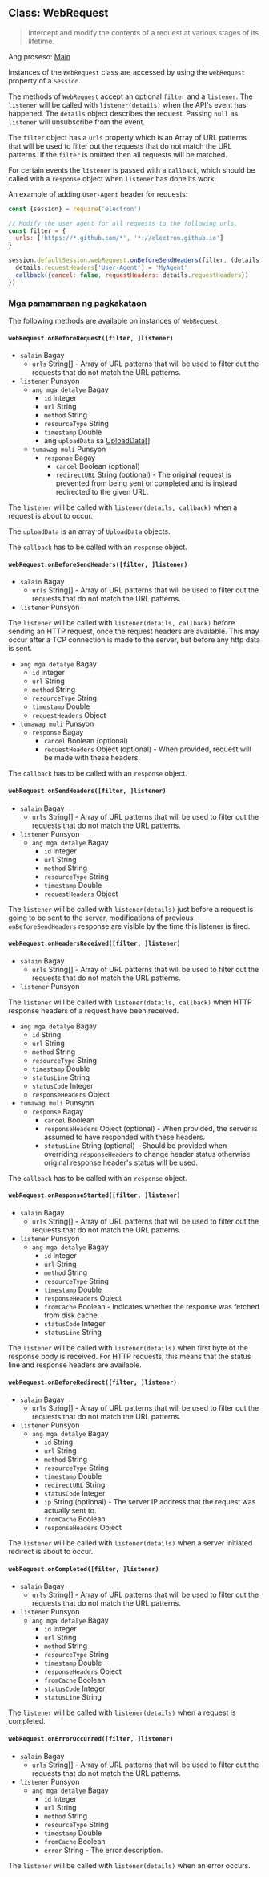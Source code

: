 ## Class: WebRequest

> Intercept and modify the contents of a request at various stages of its lifetime.

Ang proseso: [Main](../glossary.md#main-process)

Instances of the `WebRequest` class are accessed by using the `webRequest` property of a `Session`.

The methods of `WebRequest` accept an optional `filter` and a `listener`. The `listener` will be called with `listener(details)` when the API's event has happened. The `details` object describes the request. Passing `null` as `listener` will unsubscribe from the event.

The `filter` object has a `urls` property which is an Array of URL patterns that will be used to filter out the requests that do not match the URL patterns. If the `filter` is omitted then all requests will be matched.

For certain events the `listener` is passed with a `callback`, which should be called with a `response` object when `listener` has done its work.

An example of adding `User-Agent` header for requests:

```javascript
const {session} = require('electron')

// Modify the user agent for all requests to the following urls.
const filter = {
  urls: ['https://*.github.com/*', '*://electron.github.io']
}

session.defaultSession.webRequest.onBeforeSendHeaders(filter, (details, callback) => {
  details.requestHeaders['User-Agent'] = 'MyAgent'
  callback({cancel: false, requestHeaders: details.requestHeaders})
})
```

### Mga pamamaraan ng pagkakataon

The following methods are available on instances of `WebRequest`:

#### `webRequest.onBeforeRequest([filter, ]listener)`

* `salain` Bagay 
  * `urls` String[] - Array of URL patterns that will be used to filter out the requests that do not match the URL patterns.
* `listener` Punsyon 
  * `ang mga detalye` Bagay 
    * `id` Integer
    * `url` String
    * `method` String
    * `resourceType` String
    * `timestamp` Double
    * ang `uploadData` sa [UploadData[]](structures/upload-data.md)
  * `tumawag muli` Punsyon 
    * `response` Bagay 
      * `cancel` Boolean (optional)
      * `redirectURL` String (optional) - The original request is prevented from being sent or completed and is instead redirected to the given URL.

The `listener` will be called with `listener(details, callback)` when a request is about to occur.

The `uploadData` is an array of `UploadData` objects.

The `callback` has to be called with an `response` object.

#### `webRequest.onBeforeSendHeaders([filter, ]listener)`

* `salain` Bagay 
  * `urls` String[] - Array of URL patterns that will be used to filter out the requests that do not match the URL patterns.
* `listener` Punsyon

The `listener` will be called with `listener(details, callback)` before sending an HTTP request, once the request headers are available. This may occur after a TCP connection is made to the server, but before any http data is sent.

* `ang mga detalye` Bagay 
  * `id` Integer
  * `url` String
  * `method` String
  * `resourceType` String
  * `timestamp` Double
  * `requestHeaders` Object
* `tumawag muli` Punsyon 
  * `response` Bagay 
    * `cancel` Boolean (optional)
    * `requestHeaders` Object (optional) - When provided, request will be made with these headers.

The `callback` has to be called with an `response` object.

#### `webRequest.onSendHeaders([filter, ]listener)`

* `salain` Bagay 
  * `urls` String[] - Array of URL patterns that will be used to filter out the requests that do not match the URL patterns.
* `listener` Punsyon 
  * `ang mga detalye` Bagay 
    * `id` Integer
    * `url` String
    * `method` String
    * `resourceType` String
    * `timestamp` Double
    * `requestHeaders` Object

The `listener` will be called with `listener(details)` just before a request is going to be sent to the server, modifications of previous `onBeforeSendHeaders` response are visible by the time this listener is fired.

#### `webRequest.onHeadersReceived([filter, ]listener)`

* `salain` Bagay 
  * `urls` String[] - Array of URL patterns that will be used to filter out the requests that do not match the URL patterns.
* `listener` Punsyon

The `listener` will be called with `listener(details, callback)` when HTTP response headers of a request have been received.

* `ang mga detalye` Bagay 
  * `id` String
  * `url` String
  * `method` String
  * `resourceType` String
  * `timestamp` Double
  * `statusLine` String
  * `statusCode` Integer
  * `responseHeaders` Object
* `tumawag muli` Punsyon 
  * `response` Bagay 
    * `cancel` Boolean
    * `responseHeaders` Object (optional) - When provided, the server is assumed to have responded with these headers.
    * `statusLine` String (optional) - Should be provided when overriding `responseHeaders` to change header status otherwise original response header's status will be used.

The `callback` has to be called with an `response` object.

#### `webRequest.onResponseStarted([filter, ]listener)`

* `salain` Bagay 
  * `urls` String[] - Array of URL patterns that will be used to filter out the requests that do not match the URL patterns.
* `listener` Punsyon 
  * `ang mga detalye` Bagay 
    * `id` Integer
    * `url` String
    * `method` String
    * `resourceType` String
    * `timestamp` Double
    * `responseHeaders` Object
    * `fromCache` Boolean - Indicates whether the response was fetched from disk cache.
    * `statusCode` Integer
    * `statusLine` String

The `listener` will be called with `listener(details)` when first byte of the response body is received. For HTTP requests, this means that the status line and response headers are available.

#### `webRequest.onBeforeRedirect([filter, ]listener)`

* `salain` Bagay 
  * `urls` String[] - Array of URL patterns that will be used to filter out the requests that do not match the URL patterns.
* `listener` Punsyon 
  * `ang mga detalye` Bagay 
    * `id` String
    * `url` String
    * `method` String
    * `resourceType` String
    * `timestamp` Double
    * `redirectURL` String
    * `statusCode` Integer
    * `ip` String (optional) - The server IP address that the request was actually sent to.
    * `fromCache` Boolean
    * `responseHeaders` Object

The `listener` will be called with `listener(details)` when a server initiated redirect is about to occur.

#### `webRequest.onCompleted([filter, ]listener)`

* `salain` Bagay 
  * `urls` String[] - Array of URL patterns that will be used to filter out the requests that do not match the URL patterns.
* `listener` Punsyon 
  * `ang mga detalye` Bagay 
    * `id` Integer
    * `url` String
    * `method` String
    * `resourceType` String
    * `timestamp` Double
    * `responseHeaders` Object
    * `fromCache` Boolean
    * `statusCode` Integer
    * `statusLine` String

The `listener` will be called with `listener(details)` when a request is completed.

#### `webRequest.onErrorOccurred([filter, ]listener)`

* `salain` Bagay 
  * `urls` String[] - Array of URL patterns that will be used to filter out the requests that do not match the URL patterns.
* `listener` Punsyon 
  * `ang mga detalye` Bagay 
    * `id` Integer
    * `url` String
    * `method` String
    * `resourceType` String
    * `timestamp` Double
    * `fromCache` Boolean
    * `error` String - The error description.

The `listener` will be called with `listener(details)` when an error occurs.